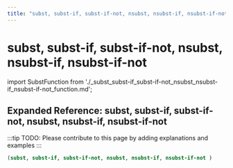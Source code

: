```yaml
---
title: "subst, subst-if, subst-if-not, nsubst, nsubst-if, nsubst-if-not"
---
```


# subst, subst-if, subst-if-not, nsubst, nsubst-if, nsubst-if-not

import SubstFunction from './_subst_subst-if_subst-if-not_nsubst_nsubst-if_nsubst-if-not_function.md';

<SubstFunction />

## Expanded Reference: subst, subst-if, subst-if-not, nsubst, nsubst-if, nsubst-if-not

:::tip
TODO: Please contribute to this page by adding explanations and examples
:::

```lisp
(subst, subst-if, subst-if-not, nsubst, nsubst-if, nsubst-if-not )
```
